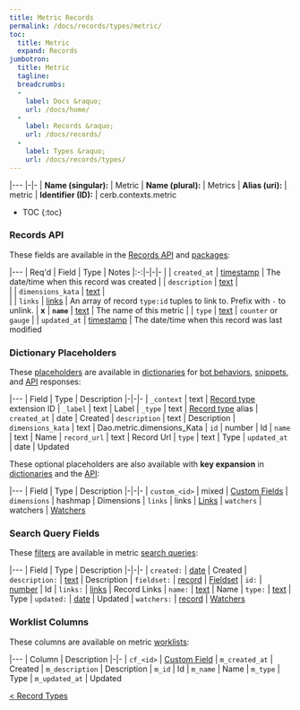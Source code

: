 ```yaml
---
title: Metric Records
permalink: /docs/records/types/metric/
toc:
  title: Metric
  expand: Records
jumbotron:
  title: Metric
  tagline: 
  breadcrumbs:
  -
    label: Docs &raquo;
    url: /docs/home/
  -
    label: Records &raquo;
    url: /docs/records/
  -
    label: Types &raquo;
    url: /docs/records/types/
---
```


|---
|-|-
| **Name (singular):** | Metric
| **Name (plural):** | Metrics
| **Alias (uri):** | metric
| **Identifier (ID):** | cerb.contexts.metric

* TOC
{:toc}

### Records API

These fields are available in the [Records API](/docs/api/endpoints/records/) and [packages](/docs/packages/):

|---
| Req'd | Field | Type | Notes
|:-:|-|-|-
|   | `created_at` | [timestamp](/docs/records/fields/types/timestamp/) | The date/time when this record was created 
|   | `description` | [text](/docs/records/fields/types/text/) |  
|   | `dimensions_kata` | [text](/docs/records/fields/types/text/) |  
|   | `links` | [links](/docs/records/fields/types/links/) | An array of record `type:id` tuples to link to. Prefix with `-` to unlink. 
| **x** | **`name`** | [text](/docs/records/fields/types/text/) | The name of this metric 
|   | `type` | [text](/docs/records/fields/types/text/) | `counter` or `gauge` 
|   | `updated_at` | [timestamp](/docs/records/fields/types/timestamp/) | The date/time when this record was last modified 

### Dictionary Placeholders

These [placeholders](/docs/bots/scripting/placeholders/) are available in [dictionaries](/docs/bots/behaviors/dictionaries/) for [bot behaviors](/docs/bots/behaviors/), [snippets](/docs/snippets/), and [API](/docs/api/) responses:

|---
| Field | Type | Description
|-|-|-
| `_context` | text | [Record type](/docs/records/types/) extension ID
| `_label` | text | Label
| `_type` | text | [Record type](/docs/records/types/) alias
| `created_at` | date | Created
| `description` | text | Description
| `dimensions_kata` | text | Dao.metric.dimensions_Kata
| `id` | number | Id
| `name` | text | Name
| `record_url` | text | Record Url
| `type` | text | Type
| `updated_at` | date | Updated

These optional placeholders are also available with **key expansion** in [dictionaries](/docs/bots/behaviors/dictionaries/key-expansion/) and the [API](/docs/api/responses/#expanding-keys-in-api-requests):

|---
| Field | Type | Description
|-|-|-
| `custom_<id>` | mixed | [Custom Fields](/docs/bots/behaviors/dictionaries/key-expansion/#custom-fields)
| `dimensions` | hashmap | Dimensions
| `links` | links | [Links](/docs/bots/behaviors/dictionaries/key-expansion/#links)
| `watchers` | watchers | [Watchers](/docs/bots/behaviors/dictionaries/key-expansion/#watchers)
	
### Search Query Fields

These [filters](/docs/search/#filters) are available in metric [search queries](/docs/search/):

|---
| Field | Type | Description
|-|-|-
| `created:` | [date](/docs/search/filters/dates/) | Created
| `description:` | [text](/docs/search/filters/text/) | Description
| `fieldset:` | [record](/docs/search/#deep-search) | [Fieldset](/docs/records/types/custom_fieldset/)
| `id:` | [number](/docs/search/filters/numbers/) | Id
| `links:` | [links](/docs/search/filters/links/) | Record Links
| `name:` | [text](/docs/search/filters/text/) | Name
| `type:` | [text](/docs/search/filters/text/) | Type
| `updated:` | [date](/docs/search/filters/dates/) | Updated
| `watchers:` | [record](/docs/search/#deep-search) | [Watchers](/docs/records/types/worker/)
	
### Worklist Columns

These columns are available on metric [worklists](/docs/worklists/):

|---
| Column | Description
|-|-
| `cf_<id>` | [Custom Field](/docs/records/types/custom_field/)
| `m_created_at` | Created
| `m_description` | Description
| `m_id` | Id
| `m_name` | Name
| `m_type` | Type
| `m_updated_at` | Updated

<div class="section-nav">
	<div class="left">
		<a href="/docs/records/types/" class="prev">&lt; Record Types</a>
	</div>
	<div class="right align-right">
	</div>
</div>
<div class="clear"></div>